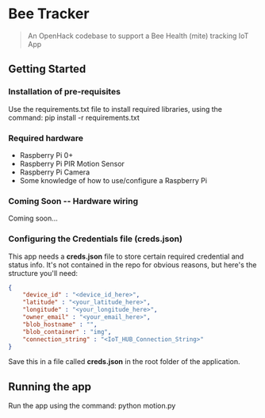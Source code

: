 # Bee Tracker
> An OpenHack codebase to support a Bee Health (mite) tracking IoT App

## Getting Started
### Installation of pre-requisites
Use the requirements.txt file to install required libraries, using the command: pip install -r requirements.txt

### Required hardware
- Raspberry Pi 0+
- Raspberry Pi PIR Motion Sensor
- Raspberry Pi Camera
- Some knowledge of how to use/configure a Raspberry Pi

### Coming Soon -- Hardware wiring
Coming soon...

### Configuring the Credentials file (creds.json)
This app needs a **creds.json** file to store certain required credential and status info. It's not contained in the repo for obvious reasons, but here's the structure you'll need:

```json
{
    "device_id" : "<device_id_here>",
    "latitude" : "<your_latitude_here>",
    "longitude" : "<your_longitude_here>",
    "owner_email" : "<your_email_here>",
    "blob_hostname" : "",
    "blob_container" : "img",
    "connection_string" : "<IoT_HUB_Connection_String>"
}
```
Save this in a file called **creds.json** in the root folder of the application.

## Running the app
Run the app using the command: python motion.py

